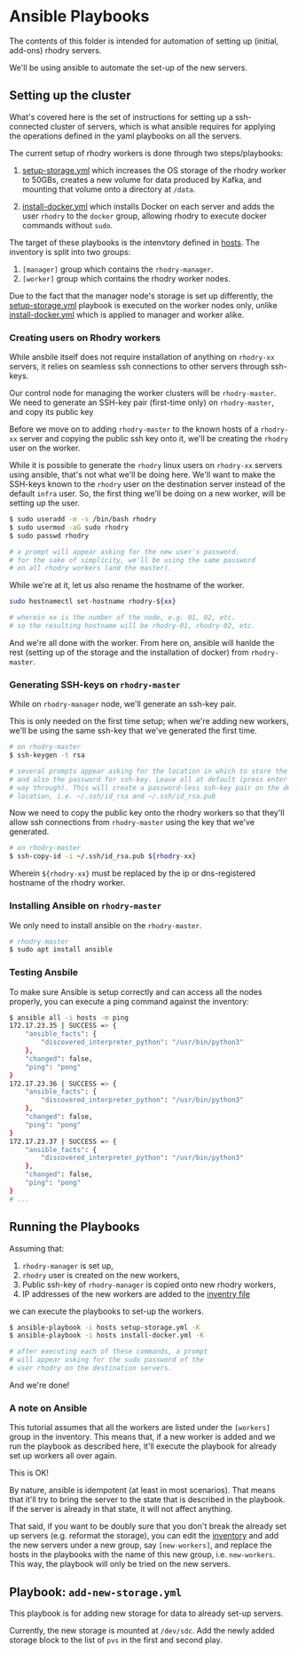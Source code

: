 # Ansible Playbooks

The contents of this folder is intended for automation
of setting up (initial, add-ons) rhodry servers.

We'll be using ansible to automate the set-up of the new
servers.

## Setting up the cluster

What's covered here is the set of instructions for setting
up a ssh-connected cluster of servers, which is what ansible
requires for applying the operations defined in the yaml playbooks
on all the servers.

The current setup of rhodry workers is done through two steps/playbooks:

1. [setup-storage.yml](/playbooks/setup-storage.yml) which increases the OS
storage of the rhodry worker to 50GBs, creates a new volume for data
produced by Kafka, and mounting that volume onto a directory at `/data`.

2. [install-docker.yml](/playbooks/install-docker.yml) which installs Docker
on each server and adds the user `rhodry` to the `docker` group, allowing
rhodry to execute docker commands without `sudo`.

The target of these playbooks is the intenvtory defined in [hosts](/playbooks/hosts).
The inventory is split into two groups:

1. `[manager]` group which contains the `rhodry-manager`.
2. `[worker]` group which contains the rhodry worker nodes.

Due to the fact that the manager node's storage is set up differently, the
[setup-storage.yml](/playbooks/setup-storage.yml) playbook is executed on
the worker nodes only, unlike [install-docker.yml](/playbooks/install-docker.yml)
which is applied to manager and worker alike.

### Creating users on Rhodry workers

While ansbile itself does not require installation
of anything on `rhodry-xx` servers, it relies on seamless
ssh connections to other servers through ssh-keys.

Our control node for managing the worker clusters will be
`rhodry-master`. We need to generate an SSH-key pair (first-time only)
on `rhodry-master`, and copy its public key 

Before we move on to adding `rhodry-master` to the known hosts
of a `rhodry-xx` server and copying the public ssh key onto it,
we'll be creating the `rhodry` user on the worker.

While it is possible to generate the `rhodry` linux users
on `rhodry-xx` servers using ansible, that's not what we'll
be doing here. We'll want to make the SSH-keys known to the
`rhodry` user on the destination server instead of the default
`infra` user. So, the first thing we'll be doing on a new worker,
will be setting up the user.

```bash
$ sudo useradd -m -s /bin/bash rhodry
$ sudo usermod -aG sudo rhodry
$ sudo passwd rhodry

# a prompt will appear asking for the new user's password.
# for the sake of simplicity, we'll be using the same password
# on all rhodry workers (and the master).
```

While we're at it, let us also rename the hostname of the worker.

```bash
sudo hostnamectl set-hostname rhodry-${xx}

# wherein xx is the number of the node, e.g. 01, 02, etc.
# so the resulting hostname will be rhodry-01, rhodry-02, etc.
```

And we're all done with the worker. From here on, ansible will
hanlde the rest (setting up of the storage and the installation
of docker) from `rhodry-master`.

### Generating SSH-keys on `rhodry-master`

While on `rhodry-manager` node, we'll generate an ssh-key pair.

This is only needed on the first time setup; when we're adding new workers,
we'll be using the same ssh-key that we've generated the first time.


```bash
# on rhodry-master
$ ssh-keygen -t rsa

# several prompts appear asking for the location in which to store the ssh-key
# and also the password for ssh-key. Leave all at default (press enter all
# way through). This will create a password-less ssh-key pair on the default
# location, i.e. ~/.ssh/id_rsa and ~/.ssh/id_rsa.pub
```

Now we need to copy the public key onto the rhodry workers so that they'll
allow ssh connections from `rhodry-master` using the key that we've generated.

```bash
# on rhodry-master
$ ssh-copy-id -i ~/.ssh/id_rsa.pub ${rhodry-xx}
```

Wherein `${rhodry-xx}` must be replaced by the ip or dns-registered hostname
of the rhodry worker.

### Installing Ansible on `rhodry-master`

We only need to install ansible on the `rhodry-master`.

```bash
# rhodry-master
$ sudo apt install ansible
```

### Testing Ansbile

To make sure Ansible is setup correctly and can access all the nodes properly,
you can execute a ping command against the inventory:

```bash
$ ansible all -i hosts -m ping
172.17.23.35 | SUCCESS => {
    "ansible_facts": {
        "discovered_interpreter_python": "/usr/bin/python3"
    },
    "changed": false,
    "ping": "pong"
}
172.17.23.36 | SUCCESS => {
    "ansible_facts": {
        "discovered_interpreter_python": "/usr/bin/python3"
    },
    "changed": false,
    "ping": "pong"
}
172.17.23.37 | SUCCESS => {
    "ansible_facts": {
        "discovered_interpreter_python": "/usr/bin/python3"
    },
    "changed": false,
    "ping": "pong"
}
# ...
```

## Running the Playbooks

Assuming that:

1. `rhodry-manager` is set up,
2. `rhodry` user is created on the new workers,
3. Public ssh-key of `rhodry-manager` is copied onto new rhodry workers,
4. IP addresses of the new workers are added to the [inventry file](/playbooks/hosts)

we can execute the playbooks to set-up the workers.

```bash
$ ansible-playbook -i hosts setup-storage.yml -K
$ ansible-playbook -i hosts install-docker.yml -K

# after executing each of these commands, a prompt
# will appear asking for the sudo password of the
# user rhodry on the destination servers.
```

And we're done!

### A note on Ansible

This tutorial assumes that all the workers are listed under the `[workers]` group in the
inventory. This means that, if a new worker is added and we run the playbook as described
here, it'll execute the playbook for already set up workers all over again.

This is OK!

By nature, ansible is idempotent (at least in most scenarios). That means that it'll try
to bring the server to the state that is described in the playbook. If the server is already
in that state, it will not affect anything.

That said, if you want to be doubly sure that you don't break the already set up servers (e.g.
reformat the storage), you can edit the [inventory](/playbooks/hosts) and add the new servers
under a new group, say `[new-workers]`, and replace the hosts in the playbooks with the name of this
new group, i.e. `new-workers`. This way, the playbook will only be tried on the new servers.

## Playbook: `add-new-storage.yml`

This playbook is for adding new storage for data to already set-up servers.

Currently, the new storage is mounted at `/dev/sdc`. Add the newly added storage block to the
list of `pvs` in the first and second play.
